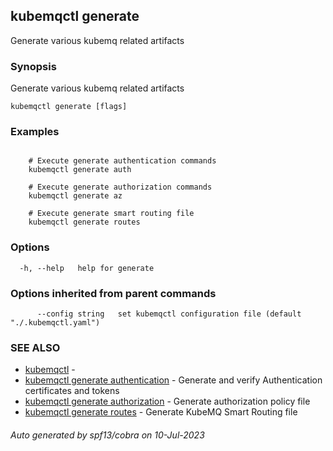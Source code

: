 ## kubemqctl generate

Generate various kubemq related artifacts

### Synopsis

Generate various kubemq related artifacts

```
kubemqctl generate [flags]
```

### Examples

```

	# Execute generate authentication commands
 	kubemqctl generate auth

	# Execute generate authorization commands
 	kubemqctl generate az

	# Execute generate smart routing file
 	kubemqctl generate routes

```

### Options

```
  -h, --help   help for generate
```

### Options inherited from parent commands

```
      --config string   set kubemqctl configuration file (default "./.kubemqctl.yaml")
```

### SEE ALSO

* [kubemqctl](kubemqctl.md)	 - 
* [kubemqctl generate authentication](kubemqctl_generate_authentication.md)	 - Generate and verify Authentication certificates and tokens
* [kubemqctl generate authorization](kubemqctl_generate_authorization.md)	 - Generate authorization policy file
* [kubemqctl generate routes](kubemqctl_generate_routes.md)	 - Generate KubeMQ Smart Routing file

###### Auto generated by spf13/cobra on 10-Jul-2023
